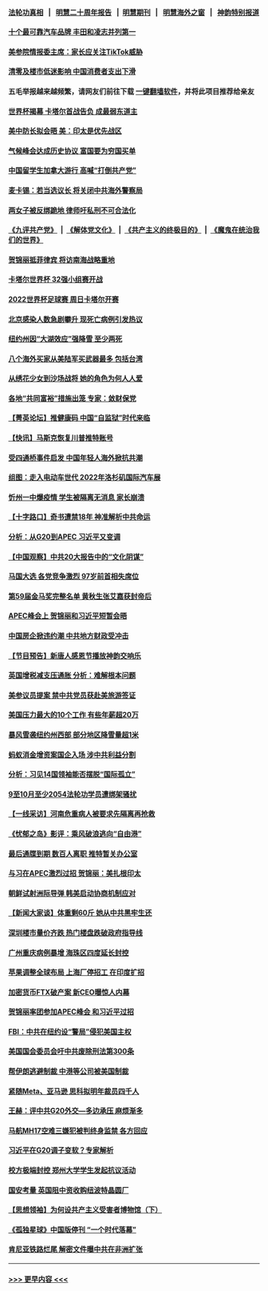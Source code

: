 #### [法轮功真相](https://github.com/gfw-breaker/truth/blob/master/README.md?t=0) &nbsp;&nbsp;|&nbsp;&nbsp; [明慧二十周年报告](https://github.com/gfw-breaker/mh-reports/blob/master/README.md?t=0) &nbsp;&nbsp;|&nbsp;&nbsp;[明慧期刊](https://github.com/gfw-breaker/mh-qikan) &nbsp;&nbsp;|&nbsp;&nbsp; [明慧海外之窗](https://github.com/gfw-breaker/mh-news/blob/master/README.md?t=0) &nbsp;&nbsp;|&nbsp;&nbsp; [神韵特别报道](https://github.com/gfw-breaker/mh-news/blob/master/shenyun.md?t=0)
#### [十个最可靠汽车品牌 丰田和凌志并列第一](../pages/nf4514/n13869846.md?t=11211850) 
#### [美参院情报委主席：家长应关注TikTok威胁](../pages/nf4514/n13869735.md?t=11211850) 
#### [清零及楼市低迷影响 中国消费者支出下滑](../pages/nf4514/n13869763.md?t=11211850) 
#### 五毛举报越来越频繁，请网友们前往下载 [一键翻墙软件](https://github.com/gfw-breaker/ssr-accounts)，并将此项目推荐给亲友
#### [世界杯揭幕 卡塔尔首战告负 成最弱东道主](../pages/nf4514/n13869747.md?t=11211850) 
#### [美中防长拟会晤 美：印太是优先战区](../pages/nf4514/n13869719.md?t=11211850) 
#### [气候峰会达成历史协议 富国要为穷国买单](../pages/nf4514/n13869697.md?t=11211850) 
#### [中国留学生加拿大游行 高喊“打倒共产党”](../pages/nf4514/n13869731.md?t=11211850) 
#### [麦卡锡：若当选议长 将关闭中共海外警察局](../pages/nf4514/n13869693.md?t=11211850) 
#### [两女子被反绑跪地 律师吁私刑不可合法化](../pages/nf4514/n13869577.md?t=11211850) 
#### [《九评共产党》](https://github.com/begood0513/9ping.md/blob/master/README.md) &nbsp;|&nbsp; [《解体党文化》](../../../../jtdwh.md/blob/master/README.md)  &nbsp;|&nbsp; [《共产主义的终极目的》](../../../../gczydzjmd.md/blob/master/README.md) &nbsp;|&nbsp; [《魔鬼在统治我们的世界》](../../../../mgztzwmdsj.md/blob/master/README.md) 
#### [贺锦丽抵菲律宾 将访南海战略重地](../pages/nf4514/n13869708.md?t=11211850) 
#### [卡塔尔世界杯 32强小组赛开战](../pages/nf4514/n13865221.md?t=11211850) 
#### [2022世界杯足球赛 周日卡塔尔开赛](../pages/nf4514/n13869677.md?t=11211850) 
#### [北京感染人数急剧攀升 现死亡病例引发热议](../pages/nf4514/n13869403.md?t=11211850) 
#### [纽约州因“大湖效应”强降雪 至少两死](../pages/nf4514/n13869654.md?t=11211850) 
#### [八个海外买家从美陆军买武器最多 包括台湾](../pages/nf4514/n13868794.md?t=11211850) 
#### [从绣花少女到沙场战将 她的角色为何人人爱](../pages/nf4514/n13864821.md?t=11211850) 
#### [各地“共同富裕”措施出笼 专家：敛财保党](../pages/nf4514/n13869393.md?t=11211850) 
#### [【菁英论坛】推健康码 中国“自监狱”时代来临](../pages/nf4514/n13869302.md?t=11211850) 
#### [【快讯】马斯克恢复川普推特账号](../pages/nf4514/n13869381.md?t=11211850) 
#### [受四通桥事件启发 中国年轻人海外掀抗共潮](../pages/nf4514/n13869264.md?t=11211850) 
#### [组图：走入电动车世代 2022年洛杉矶国际汽车展](../pages/nf4514/n13869304.md?t=11211850) 
#### [忻州一中爆疫情 学生被隔离无消息 家长崩溃](../pages/nf4514/n13869090.md?t=11211850) 
#### [【十字路口】奇书遭禁18年 神准解析中共命运](../pages/nf4514/n13869175.md?t=11211850) 
#### [分析：从G20到APEC 习近平又变调](../pages/nf4514/n13869256.md?t=11211850) 
#### [【中国观察】中共20大报告中的“文化阴谋”](../pages/nf4514/n13869142.md?t=11211850) 
#### [马国大选 各党竞争激烈 97岁前首相失席位](../pages/nf4514/n13869279.md?t=11211850) 
#### [第59届金马奖完整名单 黄秋生张艾嘉获封帝后](../pages/nf4514/n13869086.md?t=11211850) 
#### [APEC峰会上 贺锦丽和习近平短暂会晤](../pages/nf4514/n13868909.md?t=11211850) 
#### [中国房企掀违约潮 中共地方财政受冲击](../pages/nf4514/n13869084.md?t=11211850) 
#### [【节目预告】新唐人感恩节播放神韵交响乐](../pages/nf4514/n13865810.md?t=11211850) 
#### [英国增税减支压通胀 分析：难解根本问题](../pages/nf4514/n13869049.md?t=11211850) 
#### [美参议员提案 禁中共党员获赴美旅游签证](../pages/nf4514/n13868791.md?t=11211850) 
#### [美国压力最大的10个工作 有些年薪超20万](../pages/nf4514/n13868865.md?t=11211850) 
#### [暴风雪袭纽约州西部 部分地区降雪量超1米](../pages/nf4514/n13868802.md?t=11211850) 
#### [蚂蚁消金增资案国企入场 涉中共利益分割](../pages/nf4514/n13868335.md?t=11211850) 
#### [分析：习见14国领袖能否摆脱“国际孤立”](../pages/nf4514/n13868467.md?t=11211850) 
#### [9至10月至少2054法轮功学员遭绑架骚扰](../pages/nf4514/n13867111.md?t=11211850) 
#### [【一线采访】河南危重病人被要求先隔离再抢救](../pages/nf4514/n13868552.md?t=11211850) 
#### [《忧郁之岛》影评：乘风破浪逃向“自由港”](../pages/nf4514/n13868700.md?t=11211850) 
#### [最后通牒到期 数百人离职 推特暂关办公室](../pages/nf4514/n13868699.md?t=11211850) 
#### [与习在APEC激烈过招 贺锦丽：美扎根印太](../pages/nf4514/n13868701.md?t=11211850) 
#### [朝鲜试射洲际导弹 韩美启动协商机制应对](../pages/nf4514/n13868379.md?t=11211850) 
#### [【新闻大家谈】体重剩60斤 她从中共黑牢生还](../pages/nf4514/n13868304.md?t=11211850) 
#### [深圳楼市量价齐跌 热门楼盘跌破政府指导线](../pages/nf4514/n13868377.md?t=11211850) 
#### [广州重庆病例暴增 海珠区四度延长封控](../pages/nf4514/n13868195.md?t=11211850) 
#### [苹果调整全球布局 上海厂停招工 在印度扩招](../pages/nf4514/n13868417.md?t=11211850) 
#### [加密货币FTX破产案 新CEO曝惊人内幕](../pages/nf4514/n13868154.md?t=11211850) 
#### [贺锦丽率团参加APEC峰会 和习近平过招](../pages/nf4514/n13868090.md?t=11211850) 
#### [FBI：中共在纽约设“警局”侵犯美国主权](../pages/nf4514/n13868089.md?t=11211850) 
#### [美国国会委员会吁中共废除刑法第300条](../pages/nf4514/n13868121.md?t=11211850) 
#### [帮伊朗逃避制裁 中港等公司被美国制裁](../pages/nf4514/n13868095.md?t=11211850) 
#### [紧随Meta、亚马逊 思科拟明年裁员四千人](../pages/nf4514/n13867325.md?t=11211850) 
#### [王赫：评中共G20外交—多边承压 麻烦渐多](../pages/nf4514/n13867475.md?t=11211850) 
#### [马航MH17空难三嫌犯被判终身监禁 各方回应](../pages/nf4514/n13867902.md?t=11211850) 
#### [习近平在G20调子变软？专家解析](../pages/nf4514/n13867440.md?t=11211850) 
#### [校方极端封控 郑州大学学生发起抗议活动](../pages/nf4514/n13867620.md?t=11211850) 
#### [国安考量 英国阻中资收购纽波特晶圆厂](../pages/nf4514/n13867679.md?t=11211850) 
#### [【思想领袖】为何设共产主义受害者博物馆（下）](../pages/nf4514/n13864818.md?t=11211850) 
#### [《孤独星球》中国版停刊 “一个时代落幕”](../pages/nf4514/n13867564.md?t=11211850) 
#### [肯尼亚铁路烂尾 解密文件曝中共在非洲扩张](../pages/nf4514/n13867634.md?t=11211850) 

----
#### [ >>> 更早内容 <<< ](../indexes/nf4514-earlier.md)
